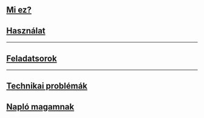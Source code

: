 ## [Mi ez?](doc/wtfit.md)
## [Használat](doc/usage.md)
---
## [Feladatsorok](problems/README.md)
---
## [Technikai problémák](doc/iss.md)
## [Napló magamnak](doc/log4me.md)
